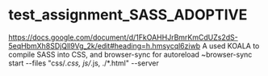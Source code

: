 # test_assignment_SASS_ADOPTIVE
https://docs.google.com/document/d/1FkOAHHJrBmrKmCdUZs2dS-5eqHbmXh8SDjQll9Vg_2k/edit#heading=h.hmsycql6ziwb
A used KOALA to compile SASS into CSS, and browser-sync for autoreload
~browser-sync start --files "css/*.css, js/*.js, ./*.html" --server
